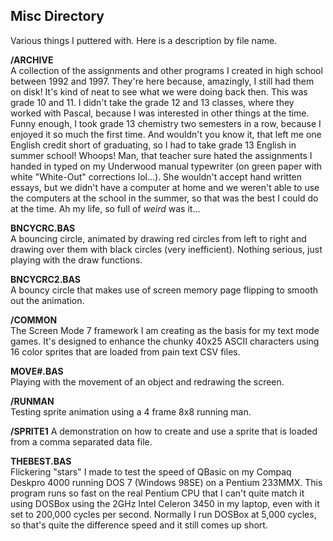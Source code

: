 ## Misc Directory  
Various things I puttered with. Here is a description by file name.  


**/ARCHIVE**  
A collection of the assignments and other programs I created in high school between 1992 and 1997. They're here because, amazingly, I still had them on disk! It's kind of neat to see what we were doing back then. This was grade 10 and 11. I didn't take the grade 12 and 13 classes, where they worked with Pascal, because I was interested in other things at the time. Funny enough, I took grade 13 chemistry two semesters in a row, because I enjoyed it so much the first time. And wouldn't you know it, that left me one English credit short of graduating, so I had to take grade 13 English in summer school! Whoops! Man, that teacher sure hated the assignments I handed in typed on my Underwood manual typewriter (on green paper with white "White-Out" corrections lol...). She wouldn't accept hand written essays, but we didn't have a computer at home and we weren't able to use the computers at the school in the summer, so that was the best I could do at the time. Ah my life, so full of *weird* was it...  

**BNCYCRC.BAS**  
A bouncing circle, animated by drawing red circles from left to right and drawing over them with black circles (very inefficient). Nothing serious, just playing with the draw functions.

**BNCYCRC2.BAS**  
A bouncy circle that makes use of screen memory page flipping to smooth out the animation.

**/COMMON**  
The Screen Mode 7 framework I am creating as the basis for my text mode games. It's designed to enhance the chunky 40x25 ASCII characters using 16 color sprites that are loaded from pain text CSV files.

**MOVE#.BAS**  
Playing with the movement of an object and redrawing the screen.

**/RUNMAN**  
Testing sprite animation using a 4 frame 8x8 running man. 

**/SPRITE1**
A demonstration on how to create and use a sprite that is loaded from a comma separated data file.

**THEBEST.BAS**  
Flickering "stars" I made to test the speed of QBasic on my Compaq Deskpro 4000 running DOS 7 (Windows 98SE) on a Pentium 233MMX. This program runs so fast on the real Pentium CPU that I can't quite match it using DOSBox using the 2GHz Intel Celeron 3450 in my laptop, even with it set to 200,000 cycles per second. Normally I run DOSBox at 5,000 cycles, so that's quite the difference speed and it still comes up short.
